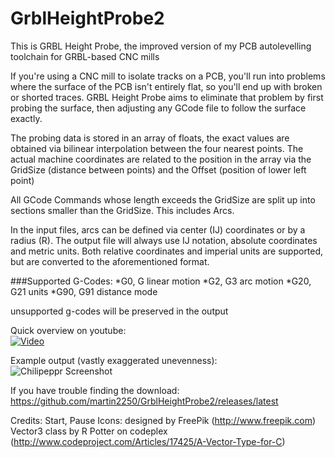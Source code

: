 # GrblHeightProbe2

This is GRBL Height Probe, the improved version of my PCB autolevelling toolchain for GRBL-based CNC mills

If you're using a CNC mill to isolate tracks on a PCB, you'll run into problems where the surface of the PCB isn't entirely flat, so you'll end up with broken or shorted traces.
GRBL Height Probe aims to eliminate that problem by first probing the surface, then adjusting any GCode file to follow the surface exactly.

The probing data is stored in an array of floats, the exact values are obtained via bilinear interpolation between the four nearest points.
The actual machine coordinates are related to the position in the array via the GridSize (distance between points) and the Offset (position of lower left point)

All GCode Commands whose length exceeds the GridSize are split up into sections smaller than the GridSize. This includes Arcs.

In the input files, arcs can be defined via center (IJ) coordinates or by a radius (R).
The output file will always use IJ notation, absolute coordinates and metric units. Both relative coordinates and imperial units are supported, but are converted to the aforementioned format.

###Supported G-Codes:
*G0, G			linear motion
*G2, G3			arc motion
*G20, G21		units
*G90, G91		distance mode

unsupported g-codes will be preserved in the output

Quick overview on youtube:  
[![Video](http://img.youtube.com/vi/kzXzvcUAuus/0.jpg)](http://www.youtube.com/watch?v=kzXzvcUAuus)

Example output (vastly exaggerated unevenness):  
![Chilipeppr Screenshot](http://i.imgur.com/iOl1Bn6.png)

If you have trouble finding the download: https://github.com/martin2250/GrblHeightProbe2/releases/latest

Credits:
	Start, Pause Icons: designed by FreePik (http://www.freepik.com)
	Vector3 class by R Potter on codeplex (http://www.codeproject.com/Articles/17425/A-Vector-Type-for-C)
